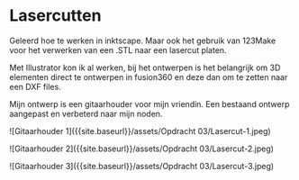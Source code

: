 # Lasercutten

Geleerd hoe te werken in inktscape. 
Maar ook het gebruik van 123Make voor het verwerken van een .STL naar een lasercut platen.

Met Illustrator kon ik al werken, bij het ontwerpen is het belangrijk om 3D elementen direct te ontwerpen in fusion360 en deze dan om te zetten naar een DXF files.

Mijn ontwerp is een gitaarhouder voor mijn vriendin.
Een bestaand ontwerp aangepast en verbeterd naar mijn noden.

![Gitaarhouder 1]({{site.baseurl}}/assets/Opdracht 03/Lasercut-1.jpeg) 

![Gitaarhouder 2]({{site.baseurl}}/assets/Opdracht 03/Lasercut-2.jpeg) 

![Gitaarhouder 3]({{site.baseurl}}/assets/Opdracht 03/Lasercut-3.jpeg) 

